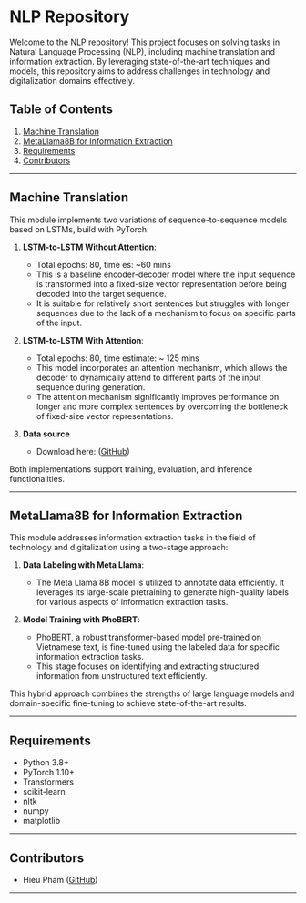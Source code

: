 # NLP Repository

Welcome to the NLP repository! This project focuses on solving tasks in Natural Language Processing (NLP), including machine translation and information extraction. By leveraging state-of-the-art techniques and models, this repository aims to address challenges in technology and digitalization domains effectively.

## Table of Contents

1. [Machine Translation](#machine-translation)
2. [MetaLlama8B for Information Extraction](#metallama8b-for-information-extraction)
3. [Requirements](#requirements)
4. [Contributors](#contributors)

---

## Machine Translation

This module implements two variations of sequence-to-sequence models based on LSTMs, build with PyTorch:

1. **LSTM-to-LSTM Without Attention**:
   - Total epochs: 80, time es: ~60 mins
   - This is a baseline encoder-decoder model where the input sequence is transformed into a fixed-size vector representation before being decoded into the target sequence.
   - It is suitable for relatively short sentences but struggles with longer sequences due to the lack of a mechanism to focus on specific parts of the input.

3. **LSTM-to-LSTM With Attention**:
   - Total epochs: 80, time estimate: ~ 125 mins
   - This model incorporates an attention mechanism, which allows the decoder to dynamically attend to different parts of the input sequence during generation.
   - The attention mechanism significantly improves performance on longer and more complex sentences by overcoming the bottleneck of fixed-size vector representations.

5. **Data source**
   - Download here: ([GitHub](https://github.com/ccr-cheng/English-to-Vietnamese-NMT-Model/tree/master/en_vi)) 
  
Both implementations support training, evaluation, and inference functionalities.

---

## MetaLlama8B for Information Extraction

This module addresses information extraction tasks in the field of technology and digitalization using a two-stage approach:

1. **Data Labeling with Meta Llama**:
   - The Meta Llama 8B model is utilized to annotate data efficiently. It leverages its large-scale pretraining to generate high-quality labels for various aspects of information extraction tasks.

2. **Model Training with PhoBERT**:
   - PhoBERT, a robust transformer-based model pre-trained on Vietnamese text, is fine-tuned using the labeled data for specific information extraction tasks.
   - This stage focuses on identifying and extracting structured information from unstructured text efficiently.

This hybrid approach combines the strengths of large language models and domain-specific fine-tuning to achieve state-of-the-art results.

---

## Requirements

- Python 3.8+
- PyTorch 1.10+
- Transformers
- scikit-learn
- nltk
- numpy
- matplotlib

---

## Contributors

- Hieu Pham ([GitHub](https://github.com/HieuPham-origin))

---
